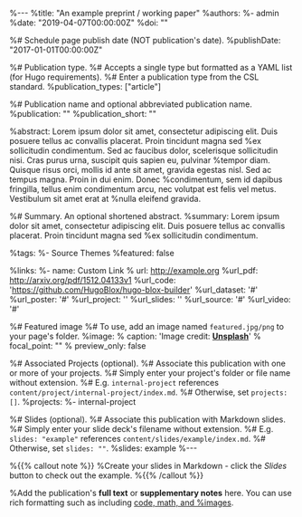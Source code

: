 %---
%title: "An example preprint / working paper"
%authors:
%- admin
%date: "2019-04-07T00:00:00Z"
%doi: ""

%# Schedule page publish date (NOT publication's date).
%publishDate: "2017-01-01T00:00:00Z"

%# Publication type.
%# Accepts a single type but formatted as a YAML list (for Hugo requirements).
%# Enter a publication type from the CSL standard.
%publication_types: ["article"]

%# Publication name and optional abbreviated publication name.
%publication: ""
%publication_short: ""

%abstract: Lorem ipsum dolor sit amet, consectetur adipiscing elit. Duis posuere tellus ac convallis placerat. Proin tincidunt magna sed %ex sollicitudin condimentum. Sed ac faucibus dolor, scelerisque sollicitudin nisi. Cras purus urna, suscipit quis sapien eu, pulvinar %tempor diam. Quisque risus orci, mollis id ante sit amet, gravida egestas nisl. Sed ac tempus magna. Proin in dui enim. Donec %condimentum, sem id dapibus fringilla, tellus enim condimentum arcu, nec volutpat est felis vel metus. Vestibulum sit amet erat at %nulla eleifend gravida.

%# Summary. An optional shortened abstract.
%summary: Lorem ipsum dolor sit amet, consectetur adipiscing elit. Duis posuere tellus ac convallis placerat. Proin tincidunt magna sed %ex sollicitudin condimentum.

%tags:
%- Source Themes
%featured: false

%links:
%- name: Custom Link
 % url: http://example.org
%url_pdf: http://arxiv.org/pdf/1512.04133v1
%url_code: 'https://github.com/HugoBlox/hugo-blox-builder'
%url_dataset: '#'
%url_poster: '#'
%url_project: ''
%url_slides: ''
%url_source: '#'
%url_video: '#'

%# Featured image
%# To use, add an image named `featured.jpg/png` to your page's folder. 
%image:
 % caption: 'Image credit: [**Unsplash**](https://unsplash.com/photos/s9CC2SKySJM)'
 % focal_point: ""
 % preview_only: false

%# Associated Projects (optional).
%#   Associate this publication with one or more of your projects.
%#   Simply enter your project's folder or file name without extension.
%#   E.g. `internal-project` references `content/project/internal-project/index.md`.
%#   Otherwise, set `projects: []`.
%projects:
%- internal-project

%# Slides (optional).
%#   Associate this publication with Markdown slides.
%#   Simply enter your slide deck's filename without extension.
%#   E.g. `slides: "example"` references `content/slides/example/index.md`.
%#   Otherwise, set `slides: ""`.
%slides: example
%---

%{{% callout note %}}
%Create your slides in Markdown - click the *Slides* button to check out the example.
%{{% /callout %}}

%Add the publication's **full text** or **supplementary notes** here. You can use rich formatting such as including [code, math, and %images](https://docs.hugoblox.com/content/writing-markdown-latex/).
